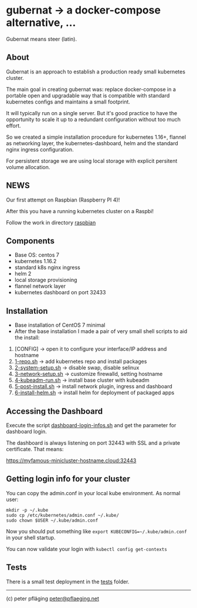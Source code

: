 # gubernat -> a docker-compose alternative, ...

Gubernat means steer (latin).

## About

Gubernat is an approach to establish a production ready small kubernetes cluster.

The main goal in creating gubernat was: replace docker-compose in a portable open and
upgradable way that is compatible with standard kubernetes configs and maintains a small footprint.

It will typically run on a single server. But it's good practice to have the opportunity to scale it up 
to a redundant configuration without too much effort.

So we created a simple installation procedure for kubernetes 1.16+, flannel as networking layer, the kubernetes-dashboard, helm and the standard nginx ingress configuration.

For persistent storage we are using local storage with explicit persitent volume allocation.

## NEWS

Our first attempt on Raspbian (Raspberry PI 4)!

After this you have a running kubernetes cluster on a Raspbi!

Follow the work in directory [raspbian](raspbian/)

## Components

- Base OS: centos 7
- kubernetes 1.16.2
- standard k8s nginx ingress
- helm 2
- local storage provisioning
- flannel network layer
- kubernetes dashboard on port 32433

## Installation

- Base installation of CentOS 7 minimal
- After the base installation I made a pair of very small shell scripts to aid the install:

1. [CONFIG] -> open it to configure your interface/IP address and hostname
1. [1-repo.sh](1-repo.sh) -> add kubernetes repo and install packages
1. [2-system-setup.sh](2-system-setup.sh) -> disable swap, disable selinux
1. [3-network-setup.sh](3-network-setup.sh) -> customize firewalld, setting hostname
1. [4-kubeadm-run.sh](4-kubeadm-run.sh) -> install base cluster with kubeadm
1. [5-post-install.sh](5-post-install.sh) -> install network plugin, ingress and dashboard
1. [6-install-helm.sh](6-install-helm.sh) -> install helm for deployment of packaged apps

## Accessing the Dashboard

Execute the script [dashboard-login-infos.sh](dashboard-login-infos.sh) and get the parameter for dashboard login.

The dashboard is always listening on port 32443 with SSL and a private certificate. That means:

<https://myfamous-minicluster-hostname.cloud:32443>

## Getting login info for your cluster

You can copy the admin.conf in your local kube environment. As normal user:

```shell
mkdir -p ~/.kube
sudo cp /etc/kubernetes/admin.conf ~/.kube/
sudo chown $USER ~/.kube/admin.conf
```

Now you should put something like `export KUBECONFIG=~/.kube/admin.conf` in your shell startup.

You can now validate your login with `kubectl config get-contexts`

## Tests

There is a small test deployment in the [tests](tests/) folder.

---
(c) peter pfläging <peter@pflaeging.net>
